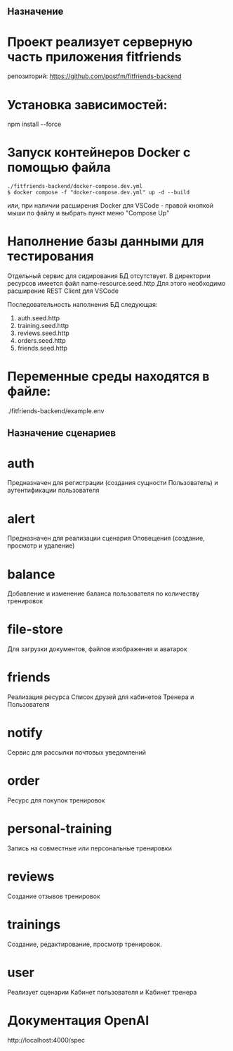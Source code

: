 ## Назначение

# Проект реализует серверную часть приложения fitfriends

репозиторий: https://github.com/postfm/fitfriends-backend

# Установка зависимостей:

npm install --force

# Запуск контейнеров Docker с помощью файла

```
./fitfriends-backend/docker-compose.dev.yml
$ docker compose -f "docker-compose.dev.yml" up -d --build
```

или, при наличии расширения Docker для VSCode - правой кнопкой мыши по файлу
и выбрать пункт меню "Compose Up"

# Наполнение базы данными для тестирования

Отдельный сервис для сидирования БД отсутствует.
В директории ресурсов имеется файл name-resource.seed.http
Для этого необходимо расширение REST Client для VSCode

Последовательность наполнения БД следующая:

1. auth.seed.http
2. training.seed.http
3. reviews.seed.http
4. orders.seed.http
5. friends.seed.http

# Переменные среды находятся в файле:

./fitfriends-backend/example.env

## Назначение сценариев

# auth

Предназначен для регистрации (создания сущности Пользователь) и аутентификации пользователя

# alert

Предназначен для реализации сценария Оповещения (создание, просмотр и удаление)

# balance

Добавление и изменение баланса пользователя по количеству тренировок

# file-store

Для загрузки документов, файлов изображения и аватарок

# friends

Реализация ресурса Список друзей для кабинетов Тренера и Пользователя

# notify

Сервис для рассылки почтовых уведомлений

# order

Ресурс для покупок тренировок

# personal-training

Запись на совместные или персональные тренировки

# reviews

Создание отзывов тренировок

# trainings

Создание, редактирование, просмотр тренировок.

# user

Реализует сценарии Кабинет пользователя и Кабинет тренера

# Документация OpenAI

http://localhost:4000/spec
